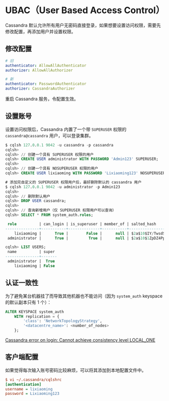 # UBAC（User Based Access Control）

Cassandra 默认允许所有用户无密码直接登录，如果想要设置访问权限，需要先修改配置，再添加用户并设置权限。

## 修改配置

```yaml
# 旧
authenticator: AllowAllAuthenticator
authorizer: AllowAllAuthorizer

# 新
authenticator: PasswordAuthenticator
authorizer: CassandraAuthorizer
```

重启 Cassandra 服务，令配置生效。

## 设置账号

设置访问权限后，Cassandra 内置了一个带 `SUPERUSER` 权限的 `cassandra@cassandra` 用户，可以登录集群。

```sql
$ cqlsh 127.0.0.1 9042 -u cassandra -p cassandra
cqlsh>
cqlsh> // 创建一个具有 SUPERUSER 权限的用户
cqlsh> CREATE USER administrator WITH PASSWORD 'Admin123' SUPERUSER;
cqlsh>
cqlsh> // 创建一个具有 NOSUPERUSER 权限的用户
cqlsh> CREATE USER lixiaoming WITH PASSWORD 'Lixiaoming123' NOSUPERUSER;
```

```sql
# 添加完自定义的 SUPERUSER 权限用户后，最好删除默认的 cassandra 用户
$ cqlsh 127.0.0.1 9042 -u administrator -p Admin123
cqlsh>
cqlsh> // 删除默认用户
cqlsh> DROP USER cassandra;
cqlsh>
cqlsh> // 查询新增用户（仅 SUPERUSER 权限用户可以查询）
cqlsh> SELECT * FROM system_auth.roles;

 role          | can_login | is_superuser | member_of | salted_hash
---------------+-----------+--------------+-----------+--------------------------------------------------------------
    lixiaoming |      True |        False |      null | $2a$10$IY/TwsdSvYgoe8u.NhhyBe475hhf.QrddsS.59NcVRs8VCYDUHaPK
 administrator |      True |         True |      null | $2a$10$1ZpDZ4PpjaAQHp806hNMZ.8DRbWdufgbq1FUwXyDe2ChYSsMv2eHK

cqlsh> LIST USERS;
 name          | super
---------------+-------
 administrator |  True
    lixiaoming | False
```

## 认证一致性

为了避免某台机器挂了而导致其他机器也不能访问（因为 `system_auth` keyspace 的默认副本只有 1 个）：

```sql
ALTER KEYSPACE system_auth
    WITH replication = {
        'class': 'NetworkTopologyStrategy',
        '<datacentre_name>': <number_of_nodes>
    };
```

[Cassandra error on login: Cannot achieve consistency level LOCAL_ONE](https://federico-razzoli.com/cassandra-error-on-login-cannot-achieve-consistency-level-local_one)

## 客户端配置

如果觉得每次输入账号密码比较麻烦，可以将其添加到本地配置文件中。

```ini
$ vi ~/.cassandra/cqlshrc
[authentication]
username = lixiaoming
password = Lixiaoming123
```
